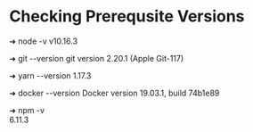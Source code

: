 # Checking Prerequsite Versions

➜ node -v
v10.16.3

➜ git --version
git version 2.20.1 (Apple Git-117)

➜ yarn --version
1.17.3

➜ docker --version
Docker version 19.03.1, build 74b1e89

➜ npm -v  
6.11.3
